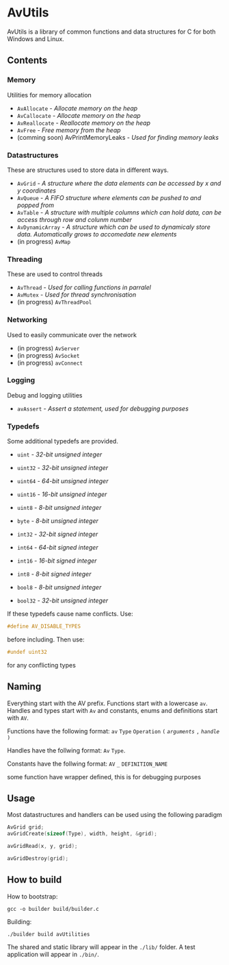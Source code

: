 # AvUtils
AvUtils is a library of common functions and data structures for C for both Windows and Linux.

## Contents
### Memory
Utilities for memory allocation
- `AvAllocate` - *Allocate memory on the heap*
- `AvCallocate` - *Allocate memory on the heap*
- `AvReallocate` - *Reallocate memory on the heap*
- `AvFree` - *Free memory from the heap*
- (comming soon) AvPrintMemoryLeaks - *Used for finding memory leaks*

### Datastructures
These are structures used to store data in different ways.
- `AvGrid` - *A structure where the data elements can be accessed by x and y coordinates*
- `AvQueue` - *A FIFO structure where elements can be pushed to and popped from*
- `AvTable` - *A structure with multiple columns which can hold data, can be access through row and colunm number*
- `AvDynamicArray` - *A structure which can be used to dynamicaly store data. Automatically grows to accomedate new elements*
- (in progress) `AvMap`

### Threading
These are used to control threads
- `AvThread` - *Used for calling functions in parralel*
- `AvMutex` - *Used for thread synchronisation*
- (in progress) `AvThreadPool`

### Networking
Used to easily communicate over the network
- (in progress) `AvServer`
- (in progress) `AvSocket`
- (in progress) `avConnect`

### Logging
Debug and logging utilities
- `avAssert` - *Assert a statement, used for debugging purposes*

### Typedefs
Some additional typedefs are provided.
- `uint` - *32-bit unsigned integer*
- `uint32` - *32-bit unsigned integer*
- `uint64` - *64-bit unsigned integer*
- `uint16` - *16-bit unsigned integer*
- `uint8` - *8-bit unsigned integer*
- `byte` - *8-bit unsigned integer*

- `int32` - *32-bit signed integer*
- `int64` - *64-bit signed integer*
- `int16` - *16-bit signed integer*
- `int8` - *8-bit signed integer*

- `bool8` - *8-bit unsigned integer*
- `bool32` - *32-bit unsigned integer*

If these typedefs cause name conflicts. Use:
```C
#define AV_DISABLE_TYPES
```
before including. Then use:
```C
#undef uint32
```
for any conflicting types

## Naming
Everything start with the AV prefix. Functions start with a lowercase `av`. Handles and types start with `Av` and constants, enums and definitions start with `AV`.

Functions have the following format: `av` `Type` `Operation` `(`	*`arguments`* `,` *`handle`* `)`

Handles have the follwing format: `Av` `Type`.

Constants have the follwing format: `AV` `_` `DEFINITION_NAME`

some function have wrapper defined, this is for debugging purposes

## Usage
Most datastructures and handlers can be used using the following paradigm
```c
AvGrid grid;
avGridCreate(sizeof(Type), width, height, &grid);

avGridRead(x, y, grid);

avGridDestroy(grid);
```



## How to build
How to bootstrap:
```shell
gcc -o builder build/builder.c
```
Building:
```shell
./builder build avUtilities
```
The shared and static library will appear in the `./lib/` folder. A test application will appear in `./bin/`.
